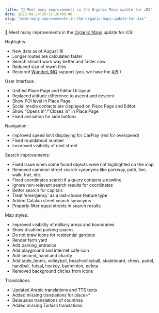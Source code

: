 ```yaml
---
title: "🍏 Meet many improvements in the Organic Maps update for iOS"
date: 2022-08-24T20:51:26+00:00
slug: "meet-many-improvements-in-the-organic-maps-update-for-ios"
---
```


🍏 Meet many improvements in the [Organic Maps](https://apps.apple.com/app/organic-maps/id1567437057) update for iOS!

Highlights:

- New data as of August 16
- Longer routes are calculated faster
- Search should work way better and faster now
- Reduced size of mwm files
- Restored [WunderLINQ](https://blackboxembedded.com/products/wunderlinq-commuter-edition) support (yes, we have the [API](https://omaps.app/api)!)

User Interface:

- Unified Place Page and Editor UI layout
- Replaced altitude difference to ascent and descent
- Show POI level in Place Page
- Social media contacts are displayed on Place Page and Editor
- Show "Opens in"/"Closes in" in Place Page
- Fixed animation for side buttons

Navigation:

- Improved speed limit displaying for CarPlay (red for overspeed)
- Fixed roundabout number
- Increased visibility of next street

Search improvements:

- Fixed issue when some found objects were not highlighted on the map
- Removed common street search synonyms like parkway, path, line, walk, trail, etc.
- Fixed coordinates search if a query contains a newline
- Ignore non-relevant search results for coordinates
- Better search for capitals
- Treat 'emergency' as a last-choice feature type
- Added Catalan street search synonyms
- Properly filter equal streets in search results

Map styles:

- Improved visibility of military areas and boundaries
- Show disabled parking spaces
- Do not draw icons for residential gardens
- Render farm yard
- Add parking_entrance
- Add playground and internet cafe icon
- Add second_hand and charity
- Add table_tennis, volleyball, beachvolleyball, skateboard, chess, padel, handball, futsal, hockey, badminton, pelota
- Removed background circles from icons

Translations:

- Updated Arabic translations and TTS texts
- Added missing translations for place=\*
- Belarusian translations of countries
- Added missing Turkish translations
